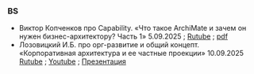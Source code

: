 ### BS
- Виктор Копченков про Capability. «Что такое ArchiMate и зачем он нужен бизнес-архитектору? Часть 1» 5.09.2025 ; [Rutube](https://rutube.ru/video/6e26868d762a95eb909c11f4087c2509/) ; [pdf](https://www.businessstudio.ru/upload/files/archimate%20_business_arch%201.pdf)
- Лозовицкий И.Б. про орг-развитие и общий концепт. «Корпоративная архитектура и ее частные проекции» 10.09.2025 [Rutube](https://rutube.ru/video/c369c8d77d5867fcc951b89189124def/) ; [Youtube](https://youtu.be/0XrRyTWPfpY) ; [Презентация](https://www.businessstudio.ru/upload/files/Korporativnaya%20arhitektura%20i%20ee%20chastnye%20proekcii.pdf)

